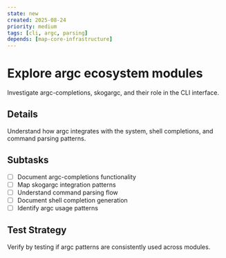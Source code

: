 ```yaml
---
state: new
created: 2025-08-24
priority: medium
tags: [cli, argc, parsing]
depends: [map-core-infrastructure]
---
```


# Explore argc ecosystem modules

Investigate argc-completions, skogargc, and their role in the CLI interface.

## Details

Understand how argc integrates with the system, shell completions, and command parsing patterns.

## Subtasks

- [ ] Document argc-completions functionality
- [ ] Map skogargc integration patterns
- [ ] Understand command parsing flow
- [ ] Document shell completion generation
- [ ] Identify argc usage patterns

## Test Strategy

Verify by testing if argc patterns are consistently used across modules.